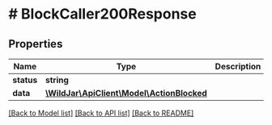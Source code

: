 # # BlockCaller200Response

## Properties

Name | Type | Description | Notes
------------ | ------------- | ------------- | -------------
**status** | **string** |  | [optional]
**data** | [**\WildJar\ApiClient\Model\ActionBlocked**](ActionBlocked.md) |  | [optional]

[[Back to Model list]](../../README.md#models) [[Back to API list]](../../README.md#endpoints) [[Back to README]](../../README.md)
